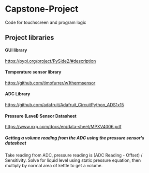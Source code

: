 # Capstone-Project
Code for touchscreen and program logic


## Project libraries

#### GUI library
https://pypi.org/project/PySide2/#description

#### Temperature sensor library
https://github.com/timofurrer/w1thermsensor

#### ADC Library
https://github.com/adafruit/Adafruit_CircuitPython_ADS1x15

#### Pressure (Level) Sensor Datasheet
https://www.nxp.com/docs/en/data-sheet/MPXV4006.pdf
##### Getting a volume reading from the ADC using the pressure sensor's datasheet
Take reading from ADC, pressure reading is (ADC Reading - Offset) / Sensitivity. Solve for liquid level using static pressure equation, then multiply by normal area of kettle to get a volume.
